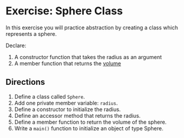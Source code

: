 # Exercise: Sphere Class

In this exercise you will practice abstraction by creating a class which represents a sphere.

Declare:

1. A constructor function that takes the radius as an argument
2. A member function that returns the [volume](https://www.google.com/search?q=sphere+volume)

## Directions

1. Define a class called `Sphere`.
2. Add one private member variable: `radius`.
3. Define a constructor to initialize the radius.
4. Define an accessor method that returns the radius.
5. Define a member function to return the volume of the sphere.
6. Write a `main()` function to initialize an object of type Sphere.
